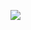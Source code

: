 <a href="https://codeclimate.com/github/BadCodeFan/BrainGameWhatever/maintainability"><img src="https://api.codeclimate.com/v1/badges/e98f704676e18b680d18/maintainability" /></a>
